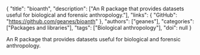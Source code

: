 {
  "title": "bioanth",
  "description": ["An R package that provides datasets useful for biological and forensic anthropology."],
  "links": {
    "GitHub": "https://github.com/geanes/bioanth"
  },
  "authors": ["geanes"],
  "categories": ["Packages and libraries"],
  "tags": ["Biological anthropology"],
  "doi": null
}

<!-- Generated by csv2md.R – do not edit by hand -->

An R package that provides datasets useful for biological and forensic anthropology.
